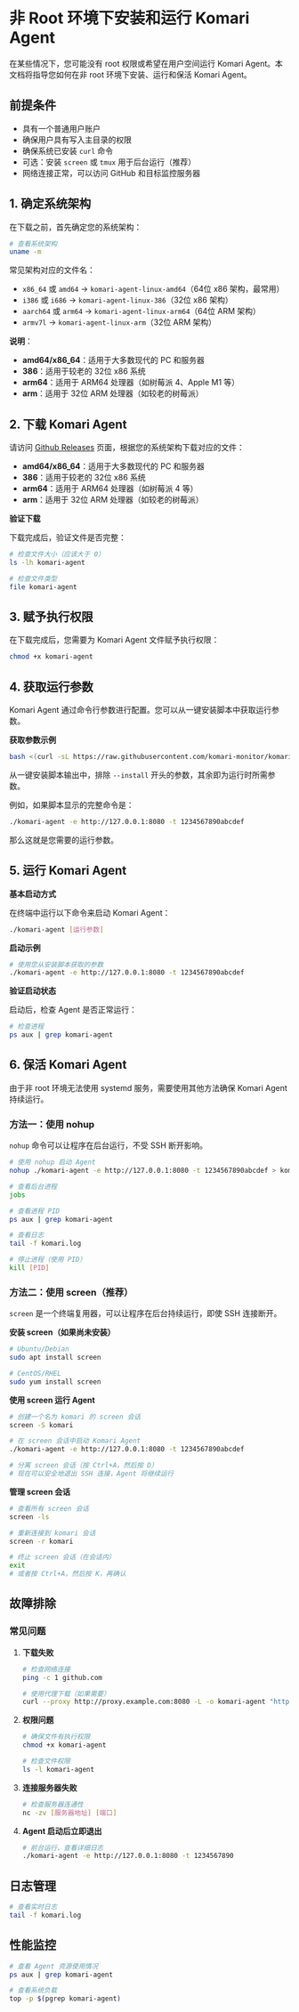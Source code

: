 # 非 Root 环境下安装和运行 Komari Agent

在某些情况下，您可能没有 root 权限或希望在用户空间运行 Komari Agent。本文档将指导您如何在非 root 环境下安装、运行和保活 Komari Agent。

## 前提条件

- 具有一个普通用户账户
- 确保用户具有写入主目录的权限
- 确保系统已安装 `curl` 命令
- 可选：安装 `screen` 或 `tmux` 用于后台运行（推荐）
- 网络连接正常，可以访问 GitHub 和目标监控服务器

## 1. 确定系统架构

在下载之前，首先确定您的系统架构：

```bash
# 查看系统架构
uname -m
```

常见架构对应的文件名：
- `x86_64` 或 `amd64` → `komari-agent-linux-amd64`（64位 x86 架构，最常用）
- `i386` 或 `i686` → `komari-agent-linux-386`（32位 x86 架构）
- `aarch64` 或 `arm64` → `komari-agent-linux-arm64`（64位 ARM 架构）
- `armv7l` → `komari-agent-linux-arm`（32位 ARM 架构）

**说明**：
- **amd64/x86_64**：适用于大多数现代的 PC 和服务器
- **386**：适用于较老的 32位 x86 系统
- **arm64**：适用于 ARM64 处理器（如树莓派 4、Apple M1 等）
- **arm**：适用于 32位 ARM 处理器（如较老的树莓派）

## 2. 下载 Komari Agent

请访问 [Github Releases](https://github.com/komari-monitor/komari-agent/releases) 页面，根据您的系统架构下载对应的文件：

- **amd64/x86_64**：适用于大多数现代的 PC 和服务器
- **386**：适用于较老的 32位 x86 系统  
- **arm64**：适用于 ARM64 处理器（如树莓派 4 等）
- **arm**：适用于 32位 ARM 处理器（如较老的树莓派）

**验证下载**

下载完成后，验证文件是否完整：

```bash
# 检查文件大小（应该大于 0）
ls -lh komari-agent

# 检查文件类型
file komari-agent
```

## 3. 赋予执行权限

在下载完成后，您需要为 Komari Agent 文件赋予执行权限：

```bash
chmod +x komari-agent
```

## 4. 获取运行参数

Komari Agent 通过命令行参数进行配置。您可以从一键安装脚本中获取运行参数。

**获取参数示例**

```bash
bash <(curl -sL https://raw.githubusercontent.com/komari-monitor/komari-agent/refs/heads/main/install.sh) -e http://127.0.0.1 -t 1234567890 --install-xxx xxx
```

从一键安装脚本输出中，排除 `--install` 开头的参数，其余即为运行时所需参数。

例如，如果脚本显示的完整命令是：
```bash
./komari-agent -e http://127.0.0.1:8080 -t 1234567890abcdef
```

那么这就是您需要的运行参数。

## 5. 运行 Komari Agent

**基本启动方式**

在终端中运行以下命令来启动 Komari Agent：

```bash
./komari-agent [运行参数]
```

**启动示例**

```bash
# 使用您从安装脚本获取的参数
./komari-agent -e http://127.0.0.1:8080 -t 1234567890abcdef
```

**验证启动状态**

启动后，检查 Agent 是否正常运行：

```bash
# 检查进程
ps aux | grep komari-agent
```

## 6. 保活 Komari Agent

由于非 root 环境无法使用 systemd 服务，需要使用其他方法确保 Komari Agent 持续运行。

### 方法一：使用 nohup

`nohup` 命令可以让程序在后台运行，不受 SSH 断开影响。

```bash
# 使用 nohup 启动 Agent
nohup ./komari-agent -e http://127.0.0.1:8080 -t 1234567890abcdef > komari.log 2>&1 &

# 查看后台进程
jobs

# 查看进程 PID
ps aux | grep komari-agent

# 查看日志
tail -f komari.log

# 停止进程（使用 PID）
kill [PID]
```

### 方法二：使用 screen（推荐）

`screen` 是一个终端复用器，可以让程序在后台持续运行，即使 SSH 连接断开。

**安装 screen（如果尚未安装）**

```bash
# Ubuntu/Debian
sudo apt install screen

# CentOS/RHEL
sudo yum install screen
```

**使用 screen 运行 Agent**

```bash
# 创建一个名为 komari 的 screen 会话
screen -S komari

# 在 screen 会话中启动 Komari Agent
./komari-agent -e http://127.0.0.1:8080 -t 1234567890abcdef

# 分离 screen 会话（按 Ctrl+A，然后按 D）
# 现在可以安全地退出 SSH 连接，Agent 将继续运行
```

**管理 screen 会话**

```bash
# 查看所有 screen 会话
screen -ls

# 重新连接到 komari 会话
screen -r komari

# 终止 screen 会话（在会话内）
exit
# 或者按 Ctrl+A，然后按 K，再确认
```

## 故障排除

### 常见问题

1. **下载失败**
   ```bash
   # 检查网络连接
   ping -c 1 github.com
   
   # 使用代理下载（如果需要）
   curl --proxy http://proxy.example.com:8080 -L -o komari-agent "https://github.com/komari-monitor/komari-agent/releases/latest/download/komari-agent-linux-amd64"
   ```

2. **权限问题**
   ```bash
   # 确保文件有执行权限
   chmod +x komari-agent
   
   # 检查文件权限
   ls -l komari-agent
   ```

3. **连接服务器失败**
   ```bash
   # 检查服务器连通性
   nc -zv [服务器地址] [端口]
   ```

4. **Agent 启动后立即退出**
   ```bash
   # 前台运行、查看详细日志
   ./komari-agent -e http://127.0.0.1:8080 -t 1234567890
   ```

## 日志管理

```bash
# 查看实时日志
tail -f komari.log
```

## 性能监控

```bash
# 查看 Agent 资源使用情况
ps aux | grep komari-agent

# 查看系统负载
top -p $(pgrep komari-agent)
```